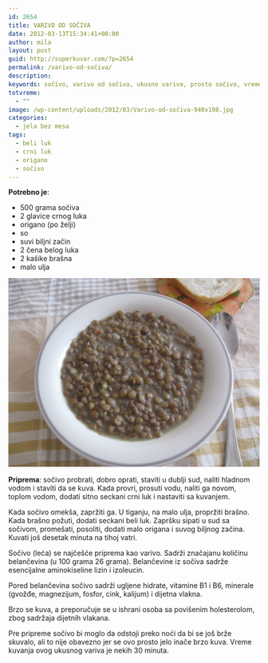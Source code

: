 ```yaml
---
id: 2654
title: VARIVO OD SOČIVA
date: 2012-03-13T15:34:41+00:00
author: mila
layout: post
guid: http://superkuvar.com/?p=2654
permalink: /varivo-od-sočiva/
description:
keywords: sočivo, varivo od sočiva, ukusno varivo, prosto sočivo, vreme kuvanja sočiva,sočivo crni luk, ukusno varivo.
totvreme:
  - ""
image: /wp-content/uploads/2012/03/Varivo-od-sočiva-940x198.jpg
categories:
  - jela bez mesa
tags:
  - beli luk
  - crni luk
  - origano
  - sočivo
---
```

**Potrebno je**:

  * 500 grama sočiva
  * 2 glavice crnog luka
  * origano (po želji)
  * so
  * suvi biljni začin
  * 2 čena belog luka
  * 2 kašike brašna
  * malo ulja

![varivo od sociva](/wp-content/uploads/2012/03/Varivo-od-sočiva-1024x768.jpg)

**Priprema**: sočivo probrati, dobro oprati, staviti u dublji sud, naliti hladnom vodom i staviti da se kuva. Kada provri, prosuti vodu, naliti ga novom, toplom vodom, dodati sitno seckani crni luk i nastaviti sa kuvanjem.

Kada sočivo omekša, zapržiti ga. U tiganju, na malo ulja, propržiti brašno. Kada brašno požuti, dodati seckani beli luk. Zapršku sipati u sud sa sočivom, promešati, posoliti, dodati malo origana i suvog biljnog začina. Kuvati još desetak minuta na tihoj vatri.

Sočivo (leća) se najčešće priprema kao varivo. Sadrži značajanu količinu belančevina (u 100 grama 26 grama). Belančevine iz sočiva sadrže esencijalne aminokiseline lizin i izoleucin.

Pored belančevina sočivo sadrži ugljene hidrate, vitamine B1 i B6, minerale (gvožđe, magnezijum, fosfor, cink, kalijum) i dijetna vlakna.

Brzo se kuva, a preporučuje se u ishrani osoba sa povišenim holesterolom, zbog sadržaja dijetnih vlakana.

Pre pripreme sočivo bi moglo da odstoji preko noći da bi se još brže skuvalo, ali to nije obavezno jer se ovo prosto jelo inače brzo kuva. Vreme kuvanja ovog ukusnog variva je nekih 30 minuta.